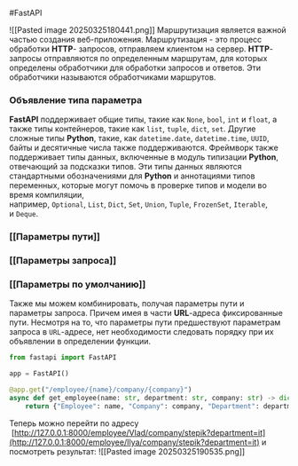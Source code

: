 #FastAPI 

![[Pasted image 20250325180441.png]]
Маршрутизация является важной частью создания веб-приложения. Маршрутизация - это процесс обработки **HTTP**- запросов, отправляем клиентом на сервер. **HTTP**- запросы отправляются  по определенным маршрутам, для которых определены обработчики для обработки запросов и ответов. Эти обработчики называются обработчиками маршрутов.
### Объявление типа параметра
**FastAPI** поддерживает общие типы, такие как `None`, `bool`, `int` и `float`, а также типы контейнеров, такие как `list`, `tuple`, `dict`, `set`. Другие сложные типы **Python**, такие, как `datetime.date`, `datetime.time`, `UUID`,  байты и десятичные числа также поддерживаются. Фреймворк также поддерживает типы данных, включенные в модуль типизации **Python**, отвечающий за подсказки типов. Эти типы данных являются стандартными обозначениями для **Python** и аннотациями типов переменных, которые могут помочь в проверке типов и модели во время компиляции, например, `Optional`, `List`, `Dict`, `Set`, `Union`, `Tuple`, `FrozenSet`, `Iterable`, и `Deque`.

### [[Параметры пути]]
### [[Параметры запроса]]
### [[Параметры по умолчанию]]

Также мы можем комбинировать, получая параметры пути и параметры запроса. Причем имея в части **URL**-адреса фиксированные пути. Несмотря на то, что параметры пути предшествуют параметрам запроса в `URL`-адресе, нет необходимости следовать порядку при их объявлении в определении функции.
```python
from fastapi import FastAPI

app = FastAPI()

@app.get("/employee/{name}/company/{company}")
async def get_employee(name: str, department: str, company: str) -> dict:
    return {"Employee": name, "Company": company, "Department": department}
```
Теперь можно перейти по адресу  [http://127.0.0.1:8000/employee/Vlad/company/stepik?department=it](http://127.0.0.1:8000/employee/Ilya/company/stepik?department=it) и посмотреть результат:
![[Pasted image 20250325190535.png]]